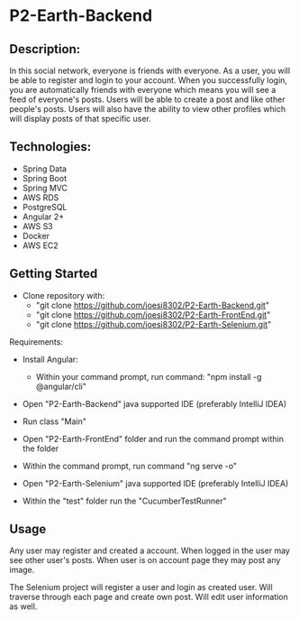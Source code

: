 # P2-Earth-Backend

## Description:
In this social network, everyone is friends with everyone. As a user, you will be able to register and login to your account. 
When you successfully login, you are automatically friends with everyone which means you will see a feed of everyone's posts. 
Users will be able to create a post and like other people's posts. Users will also have the ability to view other profiles 
which will display posts of that specific user.

## Technologies:
- Spring Data 
- Spring Boot 
- Spring MVC 
- AWS RDS 
- PostgreSQL 
- Angular 2+ 
- AWS S3 
- Docker 
- AWS EC2

## Getting Started

- Clone repository with: 
  - "git clone  https://github.com/joesi8302/P2-Earth-Backend.git"
  - "git clone  https://github.com/joesi8302/P2-Earth-FrontEnd.git"
  - "git clone  https://github.com/joesi8302/P2-Earth-Selenium.git"

Requirements:
- Install Angular:
  - Within your command prompt, run command: "npm install -g @angular/cli"

- Open "P2-Earth-Backend" java supported IDE (preferably IntelliJ IDEA)
- Run class "Main"

- Open "P2-Earth-FrontEnd" folder and run the command prompt within the folder
- Within the command prompt, run command "ng serve -o"

- Open "P2-Earth-Selenium" java supported IDE (preferably IntelliJ IDEA) 
- Within the "test" folder run the "CucumberTestRunner"
  
## Usage
Any user may register and created a account.
When logged in the user may see other user's posts.
When user is on account page they may post any image.

The Selenium project will register a user and login as created user. 
Will traverse through each page and create own post.
Will edit user information as well.
